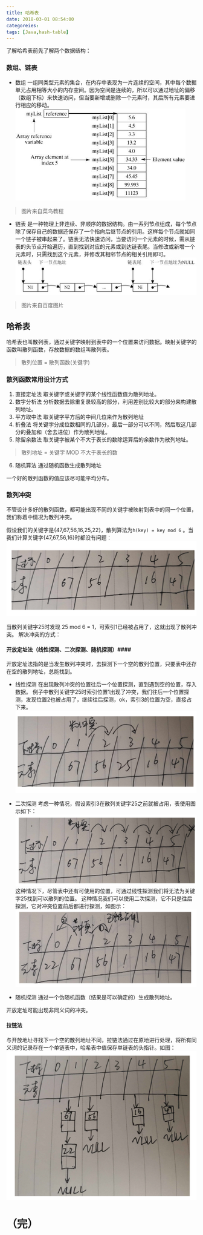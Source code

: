```yaml
---
title: 哈希表
date: 2018-03-01 08:54:00
categoreies:
tags: [Java,hash-table]
---
```

了解哈希表前先了解两个数据结构：
### 数组、链表 ###
* 数组
一组同类型元素的集合，在内存中表现为一片连续的空间，其中每个数据单元占用相等大小的内存空间。因为空间是连续的，所以可以通过地址的偏移（数组下标）来快速访问，但当要新增或删除一个元素时，其后所有元素要进行相应的移动。
![array](/images/hash-table/array.jpg)
>图片来自菜鸟教程

* 链表
是一种物理上非连续、非顺序的数据结构。由一系列节点组成，每个节点除了保存自己的数据还保存了一个指向后继节点的引用。这样每个节点就如同一个链子被串起来了。链表无法快速访问，当要访问一个元素的时候，需从链表的头节点开始遍历，直到找到对应的元素或到达链表尾。当修改或新增一个元素时，只需找到这个元素，并修改其相邻节点的相关引用即可。
![linked-list](/images/hash-table/linked-list.jpg)
>图片来自百度图片

## 哈希表 ##
哈希表也叫散列表，通过关键字映射到表中的一个位置来访问数据。映射关键字的函数叫散列函数，存放数据的数组叫散列表。
> 散列位置 = 散列函数(关键字)

### 散列函数常用设计方式 ###
1. 直接定址法
取关键字或关键字的某个线性函数值为散列地址。
2. 数字分析法
分析数据去除重复录较高的部分，利用差别比较大的部分来构建散列地址。
3. 平方取中法
取关键字平方后的中间几位来作为散列地址
4. 折叠法
将关键字分成位数相同的几部分，最后一部分可以不同，然后取这几部分的叠加和（舍去进位）作为散列地址。
5. 除留余数法
取关键字被某个不大于表长的数除运算后的余数作为散列地址。
> 散列地址 = 关键字 MOD 不大于表长的数
6. 随机算法
通过随机函数生成散列地址

一个好的散列函数的值应该尽可能平均分布。

### 散列冲突 ###
不管设计多好的散列函数，都可能出现不同的关键字被映射到表中的同一个位置，我们称着中情况为散列冲突。

假设我们的关键字是{47,67,56,16,25,22}，散列算法为` h(key) = key mod 6 ` 。当我们计算关键字{47,67,56,16}时都没有问题：
![eg](/images/hash-table/eg.jpg)

当散列关键字25时发现 25 mod 6 = 1，可索引1已经被占用了，这就出现了散列冲突。
解决冲突的方式：
#### 开放定址法（线性探测、二次探测、随机探测）####
开放定址法指的是当发生散列冲突时，去探测下一个空的散列位置，只要表中还存在空的散列地址，总能找到。
* 线性探测
在出现散列冲突的位置往后一个位置探测，直到遇到空的位置，存入数据。
例子中散列关键字25时索引位置1出现了冲突，我们往后一个位置探测，发现位置2也被占用了，继续往后探测，ok，索引3的位置为空，直接占下来。
![kfdz-xxtc1](/images/hash-table/kfdz-xxtc1.jpg)

* 二次探测
考虑一种情况，假设索引3在散列关键字25之前就被占用，表使用图示如下：
![kfdz-xxtc2](/images/hash-table/kfdz-xxtc2.jpg)
这种情况下，尽管表中还有可使用的位置，可通过线性探测我们将无法为关键字25找到可以散列的位置。
这种情况我们可以使用二次探测，它不只是往后探测，它对冲突位置前后都进行探测，如图示：
![kfdz-ectc](/images/hash-table/kfdz-ectc.jpg)

* 随机探测
通过一个伪随机函数（结果是可以确定的）生成散列地址。

开放定址可能出现非同义词的冲突。

#### 拉链法 ####
与开放地址寻找下一个空的散列地址不同，拉链法通过在原地进行处理，将所有同义词的记录存在一个单链表中，哈希表中值保存单链表的头指针。如图：
![llf](/images/hash-table/llf.jpg)

（完）
=====